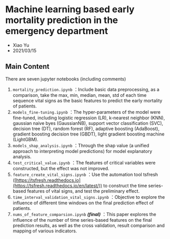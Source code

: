 # Machine learning based early mortality prediction in the emergency department 

* Xiao Yu
* 2021/03/15

## Main Content

There are seven jupyter notebooks (including comments)

1. `mortality_prediction.ipynb` ：Include basic data preprocessing, as a comparison, take the max, min, median, mean, std of each time sequence vital signs as the basic features to predict the early mortality of patients.
2. `models_fine-tuning.ipynb` ：The hyper-parameters of the model were fine-tuned, including logistic regression (LR), k-nearest neighbor (KNN), gaussian naive byes (GaussianNB), support vector classification (SVC), decision tree (DT), random forest (RF), adaptive boosting (AdaBoost), gradient boosting decision tree (GBDT), light gradient boosting machine (LightGBM). 
3. `models_shap_analysis.ipynb` ：Through the shap value (a unified approach to interpreting model predictions) for model explanatory analysis.
4. `test_critical_value.ipynb` ：The features of critical variables were constructed, but the effect was not improved.
5. `feature_create_vital_signs.ipynb` ：Use the automation tool tsfresh          ([https://tsfresh.readthedocs.io](https://tsfresh.readthedocs.io/en/latest/)) to construct the time series-based features of vital signs, and test the preliminary effect.
6. `time_interval_validation_vital_signs.ipynb` ：Objective to explore the influence of different time windows on the final prediction effect of patients.
7. `nums_of_feature_comparsion.ipynb` ***(final)*** ：This paper explores the influence of the number of time series-based features on the final prediction results, as well as the cross validation, result comparison and mapping of various indicators.
